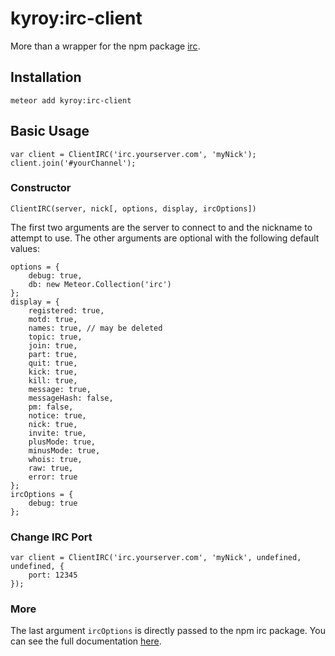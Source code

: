 kyroy:irc-client
================

More than a wrapper for the npm package [irc](https://www.npmjs.com/package/irc).

## Installation
```
meteor add kyroy:irc-client
```

## Basic Usage
```
var client = ClientIRC('irc.yourserver.com', 'myNick');
client.join('#yourChannel');
```

### Constructor
```
ClientIRC(server, nick[, options, display, ircOptions])
```
The first two arguments are the server to connect to and the nickname to attempt to use.
The other arguments are optional with the following default values:
```
options = {
    debug: true,
    db: new Meteor.Collection('irc')
};
display = {
    registered: true,
    motd: true,
    names: true, // may be deleted
    topic: true,
    join: true,
    part: true,
    quit: true,
    kick: true,
    kill: true,
    message: true,
    messageHash: false,
    pm: false,
    notice: true,
    nick: true,
    invite: true,
    plusMode: true,
    minusMode: true,
    whois: true,
    raw: true,
    error: true
};
ircOptions = {
    debug: true
};
```

### Change IRC Port
```
var client = ClientIRC('irc.yourserver.com', 'myNick', undefined, undefined, {
    port: 12345
});
```

### More
The last argument ```ircOptions``` is directly passed to the npm irc package.
You can see the full documentation [here](https://node-irc.readthedocs.org/en/latest/).